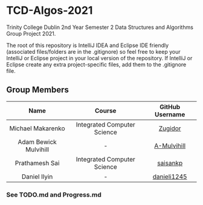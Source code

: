 # TCD-Algos-2021

Trinity College Dublin 2nd Year Semester 2 Data Structures and Algorithms Group Project 2021.

The root of this repository is IntelliJ IDEA and Eclipse IDE friendly (associated files/folders are in the .gitignore) so feel free to keep your IntelliJ or Eclipse project in your local version of the repository. If IntelliJ or Eclipse create any extra project-specific files, add them to the .gitignore file.

## Group Members

|         Name          |           Course            |                      GitHub Username                     |
| :---:                 | :-------------:             | :-:                                                      |
| Michael Makarenko     | Integrated Computer Science | <a href="https://github.com/zugidor">Zugidor</a>         |
| Adam Bewick Mulvihill | -                           | <a href="https://github.com/A-Mulvihill">A-Mulvihill</a> |
| Prathamesh Sai        | Integrated Computer Science | <a href="https://github.com/saisankp">saisankp</a>       |
| Daniel Ilyin          | -                           | <a href="https://github.com/danieli1245">danieli1245</a> |

### See TODO.md and Progress.md
